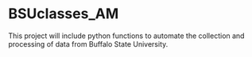 # BSUclasses_AM
This project will include python functions to automate the collection and processing of data from Buffalo State University.
